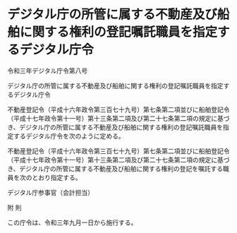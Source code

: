 # デジタル庁の所管に属する不動産及び船舶に関する権利の登記嘱託職員を指定するデジタル庁令

令和三年デジタル庁令第八号

デジタル庁の所管に属する不動産及び船舶に関する権利の登記嘱託職員を指定するデジタル庁令

不動産登記令（平成十六年政令第三百七十九号）第七条第二項並びに船舶登記令（平成十七年政令第十一号）第十三条第二項及び第二十七条第二項の規定に基づき、デジタル庁の所管に属する不動産及び船舶に関する権利の登記嘱託職員を指定するデジタル庁令を次のように定める。

不動産登記令（平成十六年政令第三百七十九号）第七条第二項並びに船舶登記令（平成十七年政令第十一号）第十三条第二項及び第二十七条第二項の規定に基づき、デジタル庁の所管に属する不動産及び船舶に関する権利の登記を嘱託する職員を次のとおり指定する。

デジタル庁参事官（会計担当）

附 則

この庁令は、令和三年九月一日から施行する。
